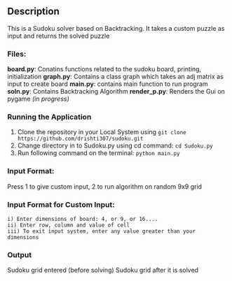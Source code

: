 ## Description
This is a Sudoku solver based on Backtracking.
It takes a custom puzzle as input and returns the solved puzzle

### Files:
**board.py**: Conatins functions related to the sudoku board, printing, initialization
**graph.py**: Contains a class graph which takes an adj matrix as input to create board
**main.py**: contains main function to run program
**soln.py**: Contains Backtracking Algorithm
**render_p.py**: Renders the Gui on pygame _(in progress)_

### Running the Application
1) Clone the repository in your Local System using `git clone https://github.com/drishti307/sudoku.git`
2) Change directory in to Sudoku.py using cd command: `cd Sudoku.py`
3) Run following command on the terminal: `python main.py`

### Input Format:
Press 1 to give custom input, 2 to run algorithm on random 9x9 grid

### Input Format for Custom Input:
    i) Enter dimensions of board: 4, or 9, or 16....
    ii) Enter row, column and value of cell
    iii) To exit input system, enter any value greater than your dimensions

### Output
 Sudoku grid entered (before solving)
 Sudoku grid after it is solved
